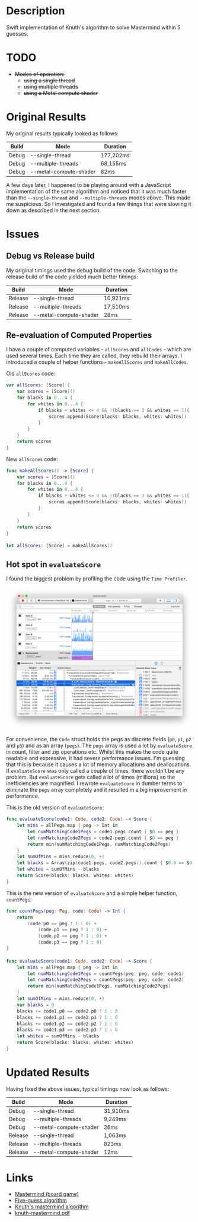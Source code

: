 # Description

Swift implementation of Knuth's algorithm to solve Mastermind within 5 guesses.

# TODO

* ~~Modes of operation:~~
  * ~~using a single thread~~
  * ~~using multiple threads~~
  * ~~using a Metal compute shader~~

# Original Results

My original results typically looked as follows:

| Build | Mode | Duration |
| ----- | ---- | -------- |
| Debug | --single-thread | 177,202ms |
| Debug | --multiple-threads | 68,155ms |
| Debug | --metal-compute-shader | 82ms |

A few days later, I happened to be playing around with a JavaScript implementation
of the same algorithm and noticed that it was much faster than the `--single-thread`
and `--multiple-threads` modes above. This made me suspicious. So I investigated and
found a few things that were slowing it down as described in the next section.

# Issues

## Debug vs Release build

My original timings used the debug build of the code.
Switching to the release build of the code yielded much better timings:

| Build | Mode | Duration |
| ----- | ---- | -------- |
| Release | --single-thread | 10,921ms |
| Release | --multiple-threads | 17,510ms |
| Release | --metal-compute-shader | 28ms |

## Re-evaluation of Computed Properties

I have a couple of computed variables - `allScores` and `allCodes` - which are used several times.
Each time they are called, they rebuild their arrays. I introduced a couple of helper functions - 
`makeAllScores` and `makeAllCodes`.

Old `allScores` code:

```swift
var allScores: [Score] {
    var scores = [Score]()
    for blacks in 0...4 {
        for whites in 0...4 {
            if blacks + whites <= 4 && !(blacks == 3 && whites == 1){
                scores.append(Score(blacks: blacks, whites: whites))
            }
        }
    }
    return scores
}
```

New `allScores` code:

```swift
func makeAllScores() -> [Score] {
    var scores = [Score]()
    for blacks in 0...4 {
        for whites in 0...4 {
            if blacks + whites <= 4 && !(blacks == 3 && whites == 1){
                scores.append(Score(blacks: blacks, whites: whites))
            }
        }
    }
    return scores
}

let allScores: [Score] = makeAllScores()
```

## Hot spot in `evaluateScore`

I found the biggest problem by profiling the code using the `Time Profiler`.

![Screenshot of the Time Profiler Instrument](Screenshots/Time-Profiler-Instrument.png)

For convenience, the `Code`
struct holds the pegs as discrete fields (`p0`, `p1`, `p2` and `p3`) and as an array (`pegs`).
The `pegs` array is used a lot by `evaluateScore` in count, filter and zip operations etc.
Whilst this makes the code quite readable and expressive, it had severe performance issues.
I'm guessing that this is because it causes a lot of memory allocations and deallocations.
If `evaluateScore` was only called a couple of times, there wouldn't be any problem.
But `evaluateScore` gets called a lot of times (millions) so the inefficiencies are magnified.
I rewrote `evaluateScore` in dumber terms to eliminate the `pegs` array completely and it
resulted in a big improvement in performance.

This is the old version of `evaluateScore`:

```swift
func evaluateScore(code1: Code, code2: Code) -> Score {
    let mins = allPegs.map { peg -> Int in
        let numMatchingCode1Pegs = code1.pegs.count { $0 == peg }
        let numMatchingCode2Pegs = code2.pegs.count { $0 == peg }
        return min(numMatchingCode1Pegs, numMatchingCode2Pegs)
    }
    let sumOfMins = mins.reduce(0, +)
    let blacks = Array(zip(code1.pegs, code2.pegs)).count { $0.0 == $0.1 }
    let whites = sumOfMins - blacks
    return Score(blacks: blacks, whites: whites)
}
```

This is the new version of `evaluateScore` and a simple helper function, `countPegs`:

```swift
func countPegs(peg: Peg, code: Code) -> Int {
    return
        (code.p0 == peg ? 1 : 0) +
            (code.p1 == peg ? 1 : 0) +
            (code.p2 == peg ? 1 : 0) +
            (code.p3 == peg ? 1 : 0)
}

func evaluateScore(code1: Code, code2: Code) -> Score {
    let mins = allPegs.map { peg -> Int in
        let numMatchingCode1Pegs = countPegs(peg: peg, code: code1)
        let numMatchingCode2Pegs = countPegs(peg: peg, code: code2)
        return min(numMatchingCode1Pegs, numMatchingCode2Pegs)
    }
    let sumOfMins = mins.reduce(0, +)
    var blacks = 0
    blacks += code1.p0 == code2.p0 ? 1 : 0
    blacks += code1.p1 == code2.p1 ? 1 : 0
    blacks += code1.p2 == code2.p2 ? 1 : 0
    blacks += code1.p3 == code2.p3 ? 1 : 0
    let whites = sumOfMins - blacks
    return Score(blacks: blacks, whites: whites)
}
```

# Updated Results

Having fixed the above issues, typical timings now look as follows:

| Build | Mode | Duration |
| ----- | ---- | -------- |
| Debug | --single-thread | 31,910ms |
| Debug | --multiple-threads | 9,249ms |
| Debug | --metal-compute-shader | 26ms |
| Release | --single-thread | 1,063ms |
| Release | --multiple-threads | 823ms |
| Release | --metal-compute-shader | 12ms |

# Links

* [Mastermind (board game)](https://en.wikipedia.org/wiki/Mastermind_(board_game))
* [Five-guess algorithm](https://en.wikipedia.org/wiki/Mastermind_(board_game)#Worst_case:_Five-guess_algorithm)
* [Knuth's mastermind algorithm](https://math.stackexchange.com/questions/1192961/knuths-mastermind-algorithm)
* [knuth-mastermind.pdf](https://www.cs.uni.edu/~wallingf/teaching/cs3530/resources/knuth-mastermind.pdf)
